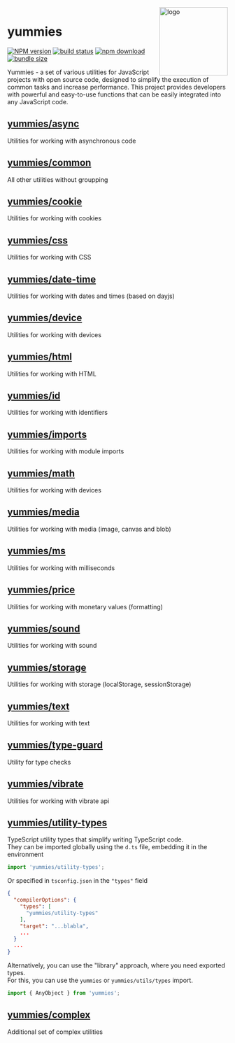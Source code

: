 <img src="assets/logo.png" align="right" width="156" alt="logo" />

# yummies  

[![NPM version][npm-image]][npm-url] [![build status][github-build-actions-image]][github-actions-url] [![npm download][download-image]][download-url] [![bundle size][bundlephobia-image]][bundlephobia-url]


[npm-image]: http://img.shields.io/npm/v/yummies.svg
[npm-url]: http://npmjs.org/package/yummies
[github-build-actions-image]: https://github.com/js2me/yummies/workflows/Build/badge.svg
[github-actions-url]: https://github.com/js2me/yummies/actions
[download-image]: https://img.shields.io/npm/dm/yummies.svg
[download-url]: https://npmjs.org/package/yummies
[bundlephobia-url]: https://bundlephobia.com/result?p=yummies
[bundlephobia-image]: https://badgen.net/bundlephobia/minzip/yummies


Yummies - a set of various utilities for JavaScript projects with open source code, designed to simplify the execution of common tasks and increase performance. This project provides developers with powerful and easy-to-use functions that can be easily integrated into any JavaScript code.

## [yummies/async](src/async.ts)  
Utilities for working with asynchronous code  

## [yummies/common](src/common.ts)  
All other utilities without groupping  

## [yummies/cookie](src/cookie.ts)  
Utilities for working with cookies  

## [yummies/css](src/css.ts)  
Utilities for working with CSS  

## [yummies/date-time](src/date-time.ts)  
Utilities for working with dates and times (based on dayjs)  

## [yummies/device](src/device.ts)  
Utilities for working with devices  

## [yummies/html](src/html.ts)  
Utilities for working with HTML  

## [yummies/id](src/id.ts)  
Utilities for working with identifiers  

## [yummies/imports](src/imports.ts)  
Utilities for working with module imports  

## [yummies/math](src/math.ts)  
Utilities for working with devices  

## [yummies/media](src/media.ts)  
Utilities for working with media (image, canvas and blob)  

## [yummies/ms](src/ms.ts)  
Utilities for working with milliseconds  

## [yummies/price](src/price.ts)  
Utilities for working with monetary values (formatting)  

## [yummies/sound](src/sound.ts)  
Utilities for working with sound  

## [yummies/storage](src/storage.ts)  
Utilities for working with storage (localStorage, sessionStorage)  

## [yummies/text](src/text.ts)  
Utilities for working with text  

## [yummies/type-guard](src/type-guard.ts)  
Utility for type checks  

## [yummies/vibrate](src/vibrate.ts)  
Utilities for working with vibrate api  

## [yummies/utility-types](src/utils/types.ts)  
TypeScript utility types that simplify writing TypeScript code.  
They can be imported globally using the `d.ts` file, embedding it in the environment  
```ts
import 'yummies/utility-types';
```  
Or specified in `tsconfig.json` in the `"types"` field    
```json
{
  "compilerOptions": {
    "types": [
      "yummies/utility-types"
    ],
    "target": "...blabla",
    ...
  }
  ...
}
```
Alternatively, you can use the "library" approach, where you need exported types.  
For this, you can use the `yummies` or `yummies/utils/types` import.

```ts
import { AnyObject } from 'yummies';
```


## [yummies/complex](src/complex/index.ts)  

Additional set of complex utilities  
